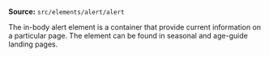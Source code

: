 **Source:** `src/elements/alert/alert`

The in-body alert element is a container that provide current information on a particular page. The element can be found in seasonal and age-guide landing pages.